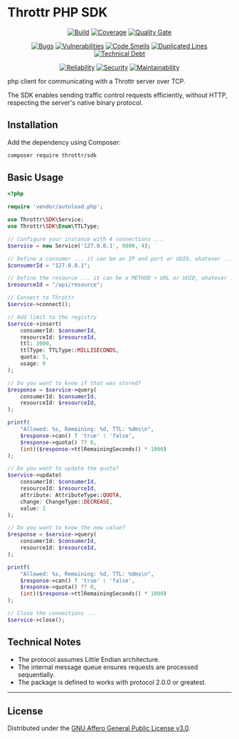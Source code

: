 # Throttr PHP SDK

<p align="center">
<a href="https://github.com/throttr/php/actions/workflows/build.yml"><img src="https://github.com/throttr/php/actions/workflows/build.yml/badge.svg" alt="Build"></a>
<a href="https://codecov.io/gh/throttr/php"><img src="https://codecov.io/gh/throttr/php/graph/badge.svg?token=5TSHBIYUBI" alt="Coverage"></a>
<a href="https://sonarcloud.io/project/overview?id=throttr_php"><img src="https://sonarcloud.io/api/project_badges/measure?project=throttr_php&metric=alert_status" alt="Quality Gate"></a>
</p>

<p align="center">
<a href="https://sonarcloud.io/project/overview?id=throttr_php"><img src="https://sonarcloud.io/api/project_badges/measure?project=throttr_php&metric=bugs" alt="Bugs"></a>
<a href="https://sonarcloud.io/project/overview?id=throttr_php"><img src="https://sonarcloud.io/api/project_badges/measure?project=throttr_php&metric=vulnerabilities" alt="Vulnerabilities"></a>
<a href="https://sonarcloud.io/project/overview?id=throttr_php"><img src="https://sonarcloud.io/api/project_badges/measure?project=throttr_php&metric=code_smells" alt="Code Smells"></a>
<a href="https://sonarcloud.io/project/overview?id=throttr_php"><img src="https://sonarcloud.io/api/project_badges/measure?project=throttr_php&metric=duplicated_lines_density" alt="Duplicated Lines"></a>
<a href="https://sonarcloud.io/project/overview?id=throttr_php"><img src="https://sonarcloud.io/api/project_badges/measure?project=throttr_php&metric=sqale_index" alt="Technical Debt"></a>
</p>

<p align="center">
<a href="https://sonarcloud.io/project/overview?id=throttr_php"><img src="https://sonarcloud.io/api/project_badges/measure?project=throttr_php&metric=reliability_rating" alt="Reliability"></a>
<a href="https://sonarcloud.io/project/overview?id=throttr_php"><img src="https://sonarcloud.io/api/project_badges/measure?project=throttr_php&metric=security_rating" alt="Security"></a>
<a href="https://sonarcloud.io/project/overview?id=throttr_php"><img src="https://sonarcloud.io/api/project_badges/measure?project=throttr_throttr&metric=sqale_rating" alt="Maintainability"></a>
</p>

php client for communicating with a Throttr server over TCP.

The SDK enables sending traffic control requests efficiently, without HTTP, respecting the server's native binary protocol.

## Installation

Add the dependency using Composer:

```bash
composer require throttr/sdk
```

## Basic Usage

```php
<?php

require 'vendor/autoload.php';

use Throttr\SDK\Service;
use Throttr\SDK\Enum\TTLType;

// Configure your instance with 4 connections ...
$service = new Service('127.0.0.1', 9000, 4);

// Define a consumer ... it can be an IP and port or UUID, whatever ...
$consumerId = "127.0.0.1";

// Define the resource ... it can be a METHOD + URL or UUID, whatever ...
$resourceId = "/api/resource";

// Connect to Throttr
$service->connect();

// Add limit to the registry
$service->insert(
    consumerId: $consumerId,
    resourceId: $resourceId,
    ttl: 3000,
    ttlType: TTLType::MILLISECONDS,
    quota: 5,
    usage: 0
);

// Do you want to know if that was stored?
$response = $service->query(
    consumerId: $consumerId,
    resourceId: $resourceId,
);

printf(
    "Allowed: %s, Remaining: %d, TTL: %dms\n",
    $response->can() ? 'true' : 'false',
    $response->quota() ?? 0,
    (int)($response->ttlRemainingSeconds() * 1000)
);

// Do you want to update the quota?
$service->update(
    consumerId: $consumerId,
    resourceId: $resourceId,
    attribute: AttributeType::QUOTA,
    change: ChangeType::DECREASE,
    value: 1
);

// Do you want to know the new value?
$response = $service->query(
    consumerId: $consumerId,
    resourceId: $resourceId,
);

printf(
    "Allowed: %s, Remaining: %d, TTL: %dms\n",
    $response->can() ? 'true' : 'false',
    $response->quota() ?? 0,
    (int)($response->ttlRemainingSeconds() * 1000)
);

// Close the connections ...
$service->close();
```

## Technical Notes

- The protocol assumes Little Endian architecture.
- The internal message queue ensures requests are processed sequentially.
- The package is defined to works with protocol 2.0.0 or greatest.

---

## License

Distributed under the [GNU Affero General Public License v3.0](./LICENSE).